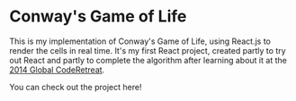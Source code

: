 Conway's Game of Life
=======================

This is my implementation of Conway's Game of Life, using React.js to render the
cells in real time.  It's my first React project, created partly to try out
React and partly to complete the algorithm after learning about it at the [2014
Global CodeRetreat](http://coderetreat.org/events/event/listByType?type=gdcr14).

You can check out the project here!
